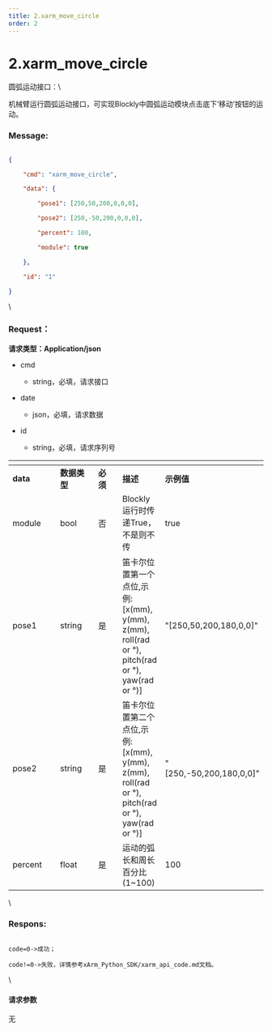 ```yaml
---
title: 2.xarm_move_circle
order: 2
---
```

# 2.xarm\_move\_circle



  



圆弧运动接口：\

机械臂运行圆弧运动接口，可实现Blockly中圆弧运动模块点击底下‘移动’按钮的运动。



### Message:  



```json

{

    "cmd": "xarm_move_circle",

    "data": {

        "pose1": [250,50,200,0,0,0],

        "pose2": [250,-50,200,0,0,0],

        "percent": 100, 

        "module": true

    },

    "id": "1"

}

```



\





### Request：  



**请求类型：Application/json**



* cmd

  * string，必填，请求接口

* date

  * json，必填，请求数据

* id

  * string，必填，请求序列号



<table data-header-hidden><thead><tr><th width="134"></th><th width="105"></th><th width="75"></th><th></th><th></th></tr></thead><tbody><tr><td><strong>data</strong></td><td><strong>数据类型</strong></td><td><strong>必须</strong></td><td><strong>描述</strong></td><td><strong>示例值</strong></td></tr><tr><td>module</td><td>bool</td><td>否</td><td>Blockly运行时传递True，不是则不传</td><td>true</td></tr><tr><td>pose1</td><td>string</td><td>是</td><td>笛卡尔位置第一个点位,示例: [x(mm), y(mm), z(mm), roll(rad or °), pitch(rad or °), yaw(rad or °)]</td><td>"[250,50,200,180,0,0]"</td></tr><tr><td>pose2</td><td>string</td><td>是</td><td>笛卡尔位置第二个点位,示例: [x(mm), y(mm), z(mm), roll(rad or °), pitch(rad or °), yaw(rad or °)]</td><td>"[250,-50,200,180,0,0]"</td></tr><tr><td>percent</td><td>float</td><td>是</td><td>运动的弧长和周长百分比(1~100)</td><td>100</td></tr></tbody></table>



\





### Respons:  



```

code=0->成功；

code!=0->失败，详情参考xArm_Python_SDK/xarm_api_code.md文档。

```



\





#### 请求参数



无

